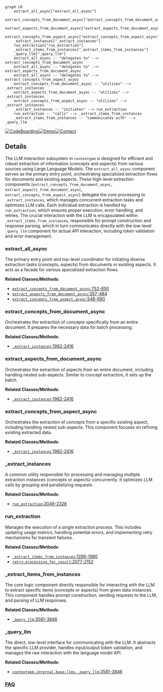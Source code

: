 ```mermaid
graph LR
    extract_all_async["extract_all_async"]
    extract_concepts_from_document_async["extract_concepts_from_document_async"]
    extract_aspects_from_document_async["extract_aspects_from_document_async"]
    extract_concepts_from_aspect_async["extract_concepts_from_aspect_async"]
    _extract_instances["_extract_instances"]
    run_extraction["run_extraction"]
    _extract_items_from_instances["_extract_items_from_instances"]
    _query_llm["_query_llm"]
    extract_all_async -- "delegates to" --> extract_concepts_from_document_async
    extract_all_async -- "delegates to" --> extract_aspects_from_document_async
    extract_all_async -- "delegates to" --> extract_concepts_from_aspect_async
    extract_concepts_from_document_async -- "utilizes" --> _extract_instances
    extract_aspects_from_document_async -- "utilizes" --> _extract_instances
    extract_concepts_from_aspect_async -- "utilizes" --> _extract_instances
    _extract_instances -- "initiates" --> run_extraction
    run_extraction -- "calls" --> _extract_items_from_instances
    _extract_items_from_instances -- "communicates with" --> _query_llm
```

[![CodeBoarding](https://img.shields.io/badge/Generated%20by-CodeBoarding-9cf?style=flat-square)](https://github.com/CodeBoarding/GeneratedOnBoardings)[![Demo](https://img.shields.io/badge/Try%20our-Demo-blue?style=flat-square)](https://www.codeboarding.org/demo)[![Contact](https://img.shields.io/badge/Contact%20us%20-%20contact@codeboarding.org-lightgrey?style=flat-square)](mailto:contact@codeboarding.org)

## Details

The LLM interaction subsystem in `contextgem` is designed for efficient and robust extraction of information (concepts and aspects) from various sources using Large Language Models. The `extract_all_async` component serves as the primary entry point, orchestrating specialized extraction flows for documents and existing aspects. These high-level extraction components (`extract_concepts_from_document_async`, `extract_aspects_from_document_async`, `extract_concepts_from_aspect_async`) delegate the core processing to `_extract_instances`, which manages concurrent extraction tasks and optimizes LLM calls. Each individual extraction is handled by `run_extraction`, which ensures proper execution, error handling, and retries. The crucial interaction with the LLM is encapsulated within `_extract_items_from_instances`, responsible for prompt construction and response parsing, which in turn communicates directly with the low-level `_query_llm` component for actual API interaction, including token validation and error management.

### extract_all_async
The primary entry point and top-level coordinator for initiating diverse extraction tasks (concepts, aspects) from documents or existing aspects. It acts as a facade for various specialized extraction flows.


**Related Classes/Methods**:

- <a href="https://github.com/shcherbak-ai/contextgem/blob/main/contextgem/internal/base/llms.py#L752-L850" target="_blank" rel="noopener noreferrer">`extract_concepts_from_document_async`:752-850</a>
- <a href="https://github.com/shcherbak-ai/contextgem/blob/main/contextgem/internal/base/llms.py#L357-L484" target="_blank" rel="noopener noreferrer">`extract_aspects_from_document_async`:357-484</a>
- <a href="https://github.com/shcherbak-ai/contextgem/blob/main/contextgem/internal/base/llms.py#L548-L690" target="_blank" rel="noopener noreferrer">`extract_concepts_from_aspect_async`:548-690</a>


### extract_concepts_from_document_async
Orchestrates the extraction of concepts specifically from an entire document. It prepares the necessary data for batch processing.


**Related Classes/Methods**:

- <a href="https://github.com/shcherbak-ai/contextgem/blob/main/contextgem/internal/base/llms.py#L1982-L2416" target="_blank" rel="noopener noreferrer">`_extract_instances`:1982-2416</a>


### extract_aspects_from_document_async
Orchestrates the extraction of aspects from an entire document, including handling nested sub-aspects. Similar to concept extraction, it sets up the batch.


**Related Classes/Methods**:

- <a href="https://github.com/shcherbak-ai/contextgem/blob/main/contextgem/internal/base/llms.py#L1982-L2416" target="_blank" rel="noopener noreferrer">`_extract_instances`:1982-2416</a>


### extract_concepts_from_aspect_async
Orchestrates the extraction of concepts from a specific existing aspect, including handling nested sub-aspects. This component focuses on refining existing extracted data.


**Related Classes/Methods**:

- <a href="https://github.com/shcherbak-ai/contextgem/blob/main/contextgem/internal/base/llms.py#L1982-L2416" target="_blank" rel="noopener noreferrer">`_extract_instances`:1982-2416</a>


### _extract_instances
A common utility responsible for processing and managing multiple extraction instances (concepts or aspects) concurrently. It optimizes LLM calls by grouping and parallelizing requests.


**Related Classes/Methods**:

- <a href="https://github.com/shcherbak-ai/contextgem/blob/main/contextgem/internal/base/llms.py#L2046-L2328" target="_blank" rel="noopener noreferrer">`run_extraction`:2046-2328</a>


### run_extraction
Manages the execution of a single extraction process. This includes updating usage metrics, handling potential errors, and implementing retry mechanisms for transient failures.


**Related Classes/Methods**:

- <a href="https://github.com/shcherbak-ai/contextgem/blob/main/contextgem/internal/base/llms.py#L1286-L1980" target="_blank" rel="noopener noreferrer">`_extract_items_from_instances`:1286-1980</a>
- <a href="https://github.com/shcherbak-ai/contextgem/blob/main/contextgem/internal/base/llms.py#L2077-L2152" target="_blank" rel="noopener noreferrer">`retry_processing_for_result`:2077-2152</a>


### _extract_items_from_instances
The core logic component directly responsible for interacting with the LLM to extract specific items (concepts or aspects) from given data instances. This component handles prompt construction, sending requests to the LLM, and parsing of LLM responses.


**Related Classes/Methods**:

- <a href="https://github.com/shcherbak-ai/contextgem/blob/main/contextgem/internal/base/llms.py#L3581-L3846" target="_blank" rel="noopener noreferrer">`_query_llm`:3581-3846</a>


### _query_llm
The direct, low-level interface for communicating with the LLM. It abstracts the specific LLM provider, handles input/output token validation, and manages the raw interaction with the language model API.


**Related Classes/Methods**:

- <a href="https://github.com/shcherbak-ai/contextgem/blob/main/contextgem/internal/base/llms.py#L3581-L3846" target="_blank" rel="noopener noreferrer">`contextgem.internal.base.llms._query_llm`:3581-3846</a>




### [FAQ](https://github.com/CodeBoarding/GeneratedOnBoardings/tree/main?tab=readme-ov-file#faq)